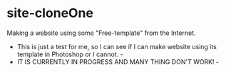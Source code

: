 # site-cloneOne
Making a website using some "Free-template" from the Internet.

- This is just a test for me, so I can see if I can make website using its template in Photoshop or I cannot. - 
- IT IS CURRENTLY IN PROGRESS AND MANY THING DON'T WORK! -
